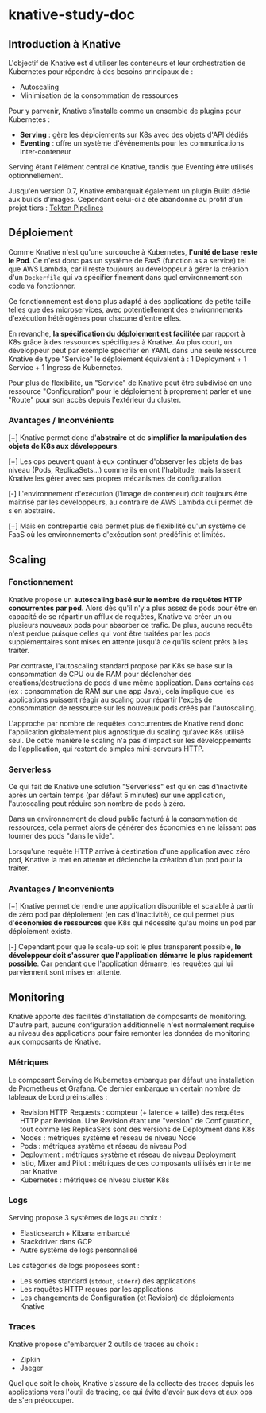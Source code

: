 # knative-study-doc

## Introduction à Knative

L'objectif de Knative est d'utiliser les conteneurs et leur orchestration de Kubernetes pour répondre à des besoins principaux de :
- Autoscaling
- Minimisation de la consommation de ressources

Pour y parvenir, Knative s'installe comme un ensemble de plugins pour Kubernetes :

* **Serving** : gère les déploiements sur K8s avec des objets d'API dédiés
* **Eventing** : offre un système d'événements pour les communications inter-conteneur

Serving étant l'élément central de Knative, tandis que Eventing être utilisés optionnellement.

Jusqu'en version 0.7, Knative embarquait également un plugin Build dédié aux builds d'images. Cependant celui-ci a été abandonné au profit d'un projet tiers : [Tekton Pipelines](https://github.com/tektoncd/pipeline)

## Déploiement

Comme Knative n'est qu'une surcouche à Kubernetes, **l'unité de base reste le Pod**.
Ce n'est donc pas un système de FaaS (function as a service) tel que AWS Lambda, car il reste toujours au développeur à gérer la création d'un `Dockerfile` qui va spécifier finement dans quel environnement son code va fonctionner.

Ce fonctionnement est donc plus adapté à des applications de petite taille telles que des microservices, avec potentiellement des environnements d'exécution hétérogènes pour chacune d'entre elles.

En revanche, **la spécification du déploiement est facilitée** par rapport à K8s grâce à des ressources spécifiques à Knative.
Au plus court, un développeur peut par exemple spécifier en YAML dans une seule ressource Knative de type "Service" le déploiement équivalent à : 1 Deployment + 1 Service + 1 Ingress de Kubernetes.

Pour plus de flexibilité, un "Service" de Knative peut être subdivisé en une ressource "Configuration" pour le déploiement à proprement parler et une "Route" pour son accès depuis l'extérieur du cluster.

### Avantages / Inconvénients

[+] Knative permet donc d'**abstraire** et de **simplifier la manipulation des objets de K8s aux développeurs**. 

[+] Les ops peuvent quant à eux continuer d'observer les objets de bas niveau (Pods, ReplicaSets...) comme ils en ont l'habitude, mais laissent Knative les gérer avec ses propres mécanismes de configuration.

[-] L'environnement d'exécution (l'image de conteneur) doit toujours être maîtrisé par les développeurs, au contraire de AWS Lambda qui permet de s'en abstraire. 

[+] Mais en contrepartie cela permet plus de flexibilité qu'un système de FaaS où les environnements d'exécution sont prédéfinis et limités.

## Scaling

### Fonctionnement

Knative propose un **autoscaling basé sur le nombre de requêtes HTTP concurrentes par pod**. Alors dès qu'il n'y a plus assez de pods pour être en capacité de se répartir un afflux de requêtes, Knative va créer un ou plusieurs nouveaux pods pour absorber ce trafic. De plus, aucune requête n'est perdue puisque celles qui vont être traitées par les pods supplémentaires sont mises en attente jusqu'à ce qu'ils soient prêts à les traiter.

Par contraste, l'autoscaling standard proposé par K8s se base sur la consommation de CPU ou de RAM pour déclencher des créations/destructions de pods d'une même application. Dans certains cas (ex : consommation de RAM sur une app Java), cela implique que les applications puissent réagir au scaling pour répartir l'excès de consommation de ressource sur les nouveaux pods créés par l'autoscaling.

L'approche par nombre de requêtes concurrentes de Knative rend donc l'application globalement plus agnostique du scaling qu'avec K8s utilisé seul. De cette manière le scaling n'a pas d'impact sur les développements de l'application, qui restent de simples mini-serveurs HTTP.

### Serverless

Ce qui fait de Knative une solution "Serverless" est qu'en cas d'inactivité après un certain temps (par défaut 5 minutes) sur une application, l'autoscaling peut réduire son nombre de pods à zéro.

Dans un environnement de cloud public facturé à la consommation de ressources, cela permet alors de générer des économies en ne laissant pas tourner des pods "dans le vide".

Lorsqu'une requête HTTP arrive à destination d'une application avec zéro pod, Knative la met en attente et déclenche la création d'un pod pour la traiter.

### Avantages / Inconvénients

[+] Knative permet de rendre une application disponible et scalable à partir de zéro pod par déploiement (en cas d'inactivité), ce qui permet plus d'**économies de ressources** que K8s qui nécessite qu'au moins un pod par déploiement existe.

[-] Cependant pour que le scale-up soit le plus transparent possible, **le développeur doit s'assurer que l'application démarre le plus rapidement possible**. Car pendant que l'application démarre, les requêtes qui lui parviennent sont mises en attente.


## Monitoring

Knative apporte des facilités d'installation de composants de monitoring. D'autre part, aucune configuration additionnelle n'est normalement requise au niveau des applications pour faire remonter les données de monitoring aux composants de Knative.

### Métriques

Le composant Serving de Kubernetes embarque par défaut une installation de Prometheus et Grafana. Ce dernier embarque un certain nombre de tableaux de bord préinstallés :

* Revision HTTP Requests : compteur (+ latence + taille) des requêtes HTTP par Revision. Une Revision étant une "version" de Configuration, tout comme les ReplicaSets sont des versions de Deployment dans K8s
* Nodes : métriques système et réseau de niveau Node
* Pods : métriques système et réseau de niveau Pod
* Deployment : métriques système et réseau de niveau Deployment
* Istio, Mixer and Pilot : métriques de ces composants utilisés en interne par Knative
* Kubernetes : métriques de niveau cluster K8s

### Logs

Serving propose 3 systèmes de logs au choix :

* Elasticsearch + Kibana embarqué
* Stackdriver dans GCP
* Autre système de logs personnalisé

Les catégories de logs proposées sont :

* Les sorties standard (`stdout`, `stderr`) des applications
* Les requêtes HTTP reçues par les applications
* Les changements de Configuration (et Revision) de déploiements Knative

### Traces

Knative propose d'embarquer 2 outils de traces au choix :

* Zipkin
* Jaeger

Quel que soit le choix, Knative s'assure de la collecte des traces depuis les applications vers l'outil de tracing, ce qui évite d'avoir aux devs et aux ops de s'en préoccuper.
